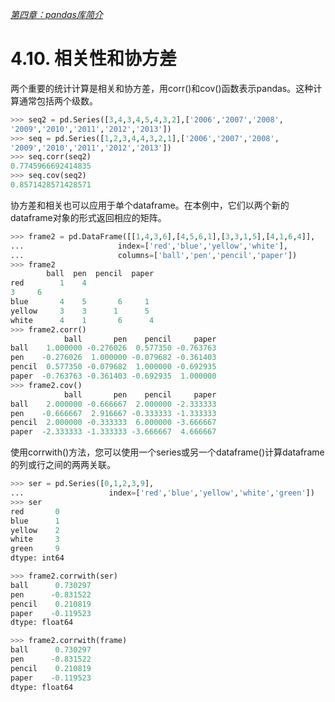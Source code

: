 

[*第四章：pandas库简介*](./README.md)

# 4.10. 相关性和协方差

两个重要的统计计算是相关和协方差，用corr()和cov()函数表示pandas。这种计算通常包括两个级数。

```python
>>> seq2 = pd.Series([3,4,3,4,5,4,3,2],['2006','2007','2008',
'2009','2010','2011','2012','2013'])
>>> seq = pd.Series([1,2,3,4,4,3,2,1],['2006','2007','2008',
'2009','2010','2011','2012','2013'])
>>> seq.corr(seq2)
0.7745966692414835
>>> seq.cov(seq2)
0.8571428571428571
```

协方差和相关也可以应用于单个dataframe。在本例中，它们以两个新的dataframe对象的形式返回相应的矩阵。

```python
>>> frame2 = pd.DataFrame([[1,4,3,6],[4,5,6,1],[3,3,1,5],[4,1,6,4]],
...                     index=['red','blue','yellow','white'],
...                     columns=['ball','pen','pencil','paper'])
>>> frame2
        ball  pen  pencil  paper
red        1    4    
3     6
blue       4    5       6     1
yellow     3    3      1      5
white      4    1       6      4
>>> frame2.corr()
            ball       pen    pencil     paper
ball    1.000000 -0.276026  0.577350 -0.763763
pen    -0.276026  1.000000 -0.079682 -0.361403
pencil  0.577350 -0.079682  1.000000 -0.692935
paper  -0.763763 -0.361403 -0.692935  1.000000
>>> frame2.cov()
            ball       pen    pencil     paper
ball    2.000000 -0.666667  2.000000 -2.333333
pen    -0.666667  2.916667 -0.333333 -1.333333
pencil  2.000000 -0.333333  6.000000 -3.666667
paper  -2.333333 -1.333333 -3.666667  4.666667
```

使用corrwith()方法，您可以使用一个series或另一个dataframe()计算dataframe的列或行之间的两两关联。

```python
>>> ser = pd.Series([0,1,2,3,9],
...                   index=['red','blue','yellow','white','green'])
>>> ser
red       0
blue      1
yellow    2
white     3
green     9
dtype: int64

>>> frame2.corrwith(ser)
ball      0.730297
pen      -0.831522
pencil    0.210819
paper    -0.119523
dtype: float64

>>> frame2.corrwith(frame)
ball      0.730297
pen      -0.831522
pencil    0.210819
paper    -0.119523
dtype: float64
```


